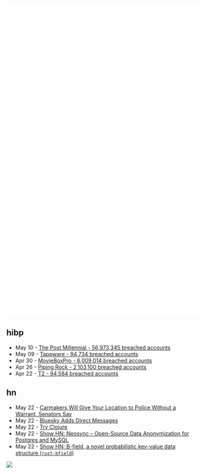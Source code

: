 ![Metrics](https://raw.githubusercontent.com/phixion/phixion/master/metrics.svg)

## hibp

<!--
for https://github.com/phixion/phixion/blob/main/.github/workflows/feeds.yml
-->
<!--START_SECTION:haveibeenpwnd-->
- May 10 - [The Post Millennial - 56,973,345 breached accounts](https://haveibeenpwned.com/PwnedWebsites#ThePostMillennial)
- May 09 - [Tappware - 94,734 breached accounts](https://haveibeenpwned.com/PwnedWebsites#Tappware)
- Apr 30 - [MovieBoxPro - 6,009,014 breached accounts](https://haveibeenpwned.com/PwnedWebsites#MovieBoxPro)
- Apr 26 - [Piping Rock - 2,103,100 breached accounts](https://haveibeenpwned.com/PwnedWebsites#PipingRock)
- Apr 22 - [T2 - 94,584 breached accounts](https://haveibeenpwned.com/PwnedWebsites#T2)
<!--END_SECTION:haveibeenpwnd-->

## hn

<!--
for https://github.com/phixion/phixion/blob/main/.github/workflows/feeds.yml
-->
<!--START_SECTION:hn-->
- May 22 - [Carmakers Will Give Your Location to Police Without a Warrant, Senators Say](https://www.thedrive.com/news/automakers-will-give-your-location-to-police-without-a-warrant-senators-say)
- May 22 - [Bluesky Adds Direct Messages](https://bsky.social/about/blog/05-22-2024-direct-messages)
- May 22 - [Try Clojure](https://tryclojure.org/)
- May 22 - [Show HN: Neosync – Open-Source Data Anonymization for Postgres and MySQL](https://github.com/nucleuscloud/neosync)
- May 22 - [Show HN: B-field, a novel probabilistic key-value data structure (`rust-bfield`)](https://github.com/onecodex/rust-bfield)
<!--END_SECTION:hn-->

<!--
for https://yhype.me
-->
![](https://hit.yhype.me/github/profile?user_id=13013670)
